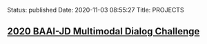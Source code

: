 Status: published
Date: 2020-11-03 08:55:27
Title: PROJECTS


## [2020 BAAI-JD Multimodal Dialog Challenge](http://www.jerrylsu.net/articles/2020/nlp-JDMDC2020.html)

